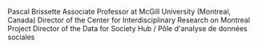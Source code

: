 Pascal Brissette
Associate Professor at McGill University (Montreal, Canada)
Director of the Center for Interdisciplinary Research on Montreal
Project Director of the Data for Society Hub / Pôle d'analyse de données sociales
